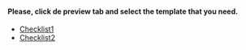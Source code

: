 #### Please, click de preview tab and select the template that you need.

* [Checklist1](?expand=1&template=pull_request_template.md)
* [Checklist2](?expand=1&template=pull_request_template.md&label=vicky&label=test)
